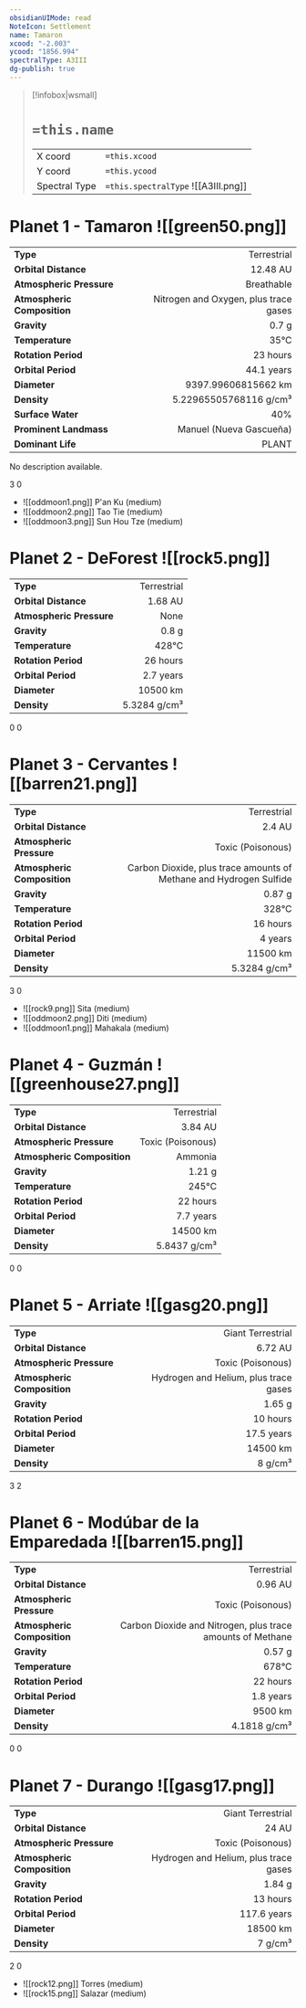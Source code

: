 ```yaml
---
obsidianUIMode: read
NoteIcon: Settlement
name: Tamaron
xcood: "-2.003"
ycood: "1856.994"
spectralType: A3III
dg-publish: true
---
```

> [!infobox|wsmall]
> # `=this.name`
> | | |
> | - | - |
> | X coord | `=this.xcood` |
> | Y coord| `=this.ycood` |
> | Spectral Type | `=this.spectralType` ![[A3III.png]] |

# Planet 1 - Tamaron ![[green50.png]]
|                             |                           |
| --------------------------- | -------------------------:|
| **Type**                    |             Terrestrial |
| **Orbital Distance**        |   12.48 AU |
| **Atmospheric Pressure**    |       Breathable |
| **Atmospheric Composition** |      Nitrogen and Oxygen, plus trace gases |
| **Gravity**                 |        0.7 g |
| **Temperature**             |    35°C |
| **Rotation Period**         |  23 hours |
| **Orbital Period** | 44.1 years |
| **Diameter**                |      9397.99606815662 km | 
| **Density**                 |    5.22965505768116 g/cm³ |
| **Surface Water**           |           40% | 
| **Prominent Landmass**      |         Manuel (Nueva Gascueña) | 
| **Dominant Life**           |         PLANT |

No description available.

3
0

- ![[oddmoon1.png]] P'an Ku (medium)
- ![[oddmoon2.png]] Tao Tie (medium)
- ![[oddmoon3.png]] Sun Hou Tze (medium)


# Planet 2 - DeForest ![[rock5.png]]
|                             |                           |
| --------------------------- | -------------------------:|
| **Type**                    |             Terrestrial |
| **Orbital Distance**        |   1.68 AU |
| **Atmospheric Pressure**    |       None |
| **Gravity**                 |        0.8 g |
| **Temperature**             |    428°C |
| **Rotation Period**         |  26 hours |
| **Orbital Period** | 2.7 years |
| **Diameter**                |      10500 km | 
| **Density**                 |    5.3284 g/cm³ |



0
0



# Planet 3 - Cervantes ![[barren21.png]]
|                             |                           |
| --------------------------- | -------------------------:|
| **Type**                    |             Terrestrial |
| **Orbital Distance**        |   2.4 AU |
| **Atmospheric Pressure**    |       Toxic (Poisonous) |
| **Atmospheric Composition** |      Carbon Dioxide, plus trace amounts of Methane and Hydrogen Sulfide |
| **Gravity**                 |        0.87 g |
| **Temperature**             |    328°C |
| **Rotation Period**         |  16 hours |
| **Orbital Period** | 4 years |
| **Diameter**                |      11500 km | 
| **Density**                 |    5.3284 g/cm³ |



3
0

- ![[rock9.png]] Sita (medium)
- ![[oddmoon2.png]] Diti (medium)
- ![[oddmoon1.png]] Mahakala (medium)


# Planet 4 - Guzmán ![[greenhouse27.png]]
|                             |                           |
| --------------------------- | -------------------------:|
| **Type**                    |             Terrestrial |
| **Orbital Distance**        |   3.84 AU |
| **Atmospheric Pressure**    |       Toxic (Poisonous) |
| **Atmospheric Composition** |      Ammonia |
| **Gravity**                 |        1.21 g |
| **Temperature**             |    245°C |
| **Rotation Period**         |  22 hours |
| **Orbital Period** | 7.7 years |
| **Diameter**                |      14500 km | 
| **Density**                 |    5.8437 g/cm³ |



0
0



# Planet 5 - Arriate ![[gasg20.png]]
|                             |                           |
| --------------------------- | -------------------------:|
| **Type**                    |             Giant Terrestrial |
| **Orbital Distance**        |   6.72 AU |
| **Atmospheric Pressure**    |       Toxic (Poisonous) |
| **Atmospheric Composition** |      Hydrogen and Helium, plus trace gases |
| **Gravity**                 |        1.65 g |
| **Rotation Period**         |  10 hours |
| **Orbital Period** | 17.5 years |
| **Diameter**                |      14500 km | 
| **Density**                 |    8 g/cm³ |



3
2



# Planet 6 - Modúbar de la Emparedada ![[barren15.png]]
|                             |                           |
| --------------------------- | -------------------------:|
| **Type**                    |             Terrestrial |
| **Orbital Distance**        |   0.96 AU |
| **Atmospheric Pressure**    |       Toxic (Poisonous) |
| **Atmospheric Composition** |      Carbon Dioxide and Nitrogen, plus trace amounts of Methane |
| **Gravity**                 |        0.57 g |
| **Temperature**             |    678°C |
| **Rotation Period**         |  22 hours |
| **Orbital Period** | 1.8 years |
| **Diameter**                |      9500 km | 
| **Density**                 |    4.1818 g/cm³ |



0
0



# Planet 7 - Durango ![[gasg17.png]]
|                             |                           |
| --------------------------- | -------------------------:|
| **Type**                    |             Giant Terrestrial |
| **Orbital Distance**        |   24 AU |
| **Atmospheric Pressure**    |       Toxic (Poisonous) |
| **Atmospheric Composition** |      Hydrogen and Helium, plus trace gases |
| **Gravity**                 |        1.84 g |
| **Rotation Period**         |  13 hours |
| **Orbital Period** | 117.6 years |
| **Diameter**                |      18500 km | 
| **Density**                 |    7 g/cm³ |



2
0

- ![[rock12.png]] Torres (medium)
- ![[rock15.png]] Salazar (medium)


